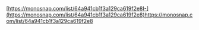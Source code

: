 [https://monosnap.com/list/64a941cb1f3a129ca619f2e8I-](https://monosnap.com/list/64a941cb1f3a129ca619f2e8)https://monosnap.com/list/64a941cb1f3a129ca619f2e8
